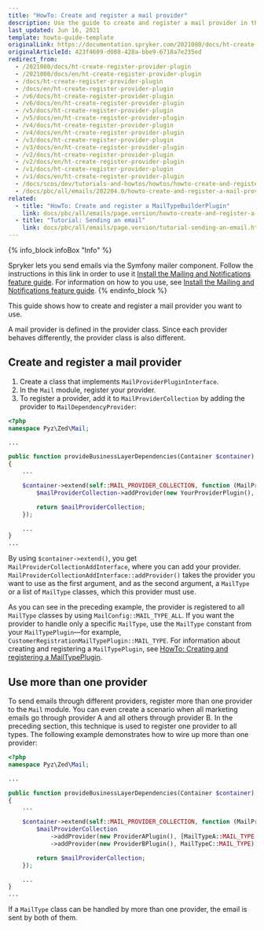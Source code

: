 ```yaml
---
title: "HowTo: Create and register a mail provider"
description: Use the guide to create and register a mail provider in the Mail module.
last_updated: Jun 16, 2021
template: howto-guide-template
originalLink: https://documentation.spryker.com/2021080/docs/ht-create-register-provider-plugin
originalArticleId: 423f4609-d088-428a-bbe9-6718a7e235ed
redirect_from:
  - /2021080/docs/ht-create-register-provider-plugin
  - /2021080/docs/en/ht-create-register-provider-plugin
  - /docs/ht-create-register-provider-plugin
  - /docs/en/ht-create-register-provider-plugin
  - /v6/docs/ht-create-register-provider-plugin
  - /v6/docs/en/ht-create-register-provider-plugin
  - /v5/docs/ht-create-register-provider-plugin
  - /v5/docs/en/ht-create-register-provider-plugin
  - /v4/docs/ht-create-register-provider-plugin
  - /v4/docs/en/ht-create-register-provider-plugin
  - /v3/docs/ht-create-register-provider-plugin
  - /v3/docs/en/ht-create-register-provider-plugin
  - /v2/docs/ht-create-register-provider-plugin
  - /v2/docs/en/ht-create-register-provider-plugin
  - /v1/docs/ht-create-register-provider-plugin
  - /v1/docs/en/ht-create-register-provider-plugin
  - /docs/scos/dev/tutorials-and-howtos/howtos/howto-create-and-register-a-mail-provider.html
  - /docs/pbc/all/emails/202204.0/howto-create-and-register-a-mail-provider.html
related:
  - title: "HowTo: Create and register a MailTypeBuilderPlugin"
    link: docs/pbc/all/emails/page.version/howto-create-and-register-a-mail-type-builder-plugin.html
  - title: "Tutorial: Sending an email"
    link: docs/pbc/all/emails/page.version/tutorial-sending-an-email.html
---
```


{% info_block infoBox "Info" %}

Spryker lets you send emails via the Symfony mailer component.
Follow the instructions in this link in order to use it [Install the Mailing and Notifications feature guide](/docs/scos/dev/feature-integration-guides/{{site.version}}/mailing-and-notifications-feature-integration.html).
For information on how to you use, see [Install the Mailing and Notifications feature guide](/docs/scos/dev/feature-integration-guides/{{site.version}}/mailing-and-notifications-feature-integration.html).
{% endinfo_block %}

This guide shows how to create and register a mail provider you want to use.

A mail provider is defined in the provider class. Since each provider behaves differently, the provider class is also different.

## Create and register a mail provider

1. Create a class that implements `MailProviderPluginInterface`.
2. In the `Mail` module, register your provider.
2. To register a provider, add it to `MailProviderCollection` by adding the provider to `MailDependencyProvider`:

```php
<?php
namespace Pyz\Zed\Mail;

...

public function provideBusinessLayerDependencies(Container $container)
{
    ...

    $container->extend(self::MAIL_PROVIDER_COLLECTION, function (MailProviderCollectionAddInterface $mailProviderCollection) {
        $mailProviderCollection->addProvider(new YourProviderPlugin(), MailConfig::MAIL_TYPE_ALL);

        return $mailProviderCollection;
    });

    ...
}
...
```

By using `$container->extend()`, you get `MailProviderCollectionAddInterface`, where you can add your provider. `MailProviderCollectionAddInterface::addProvider()` takes the provider you want to use as the first argument, and as the second argument, a `MailType` or a list of `MailType` classes, which this provider must use.

As you can see in the preceding example, the provider is registered to all `MailType` classes by using `MailConfig::MAIL_TYPE_ALL`. If you want the provider to handle only a specific `MailType`, use the `MailType` constant from your `MailTypePlugin`—for example, `CustomerRegistrationMailTypePlugin::MAIL_TYPE`. For information about creating and registering a `MailTypePlugin`, see [HowTo: Creating and registering a MailTypePlugin](/docs/pbc/all/emails/{{page.version}}/howto-create-and-register-a-mailtypeplugin.html).

## Use more than one provider

To send emails through different providers, register more than one provider to the `Mail` module. You can even create a scenario when all marketing emails go through provider A and all others through provider B. In the preceding section, this technique is used to register one provider to all types. The following example demonstrates how to wire up more than one provider:

```php
<?php
namespace Pyz\Zed\Mail;

...

public function provideBusinessLayerDependencies(Container $container)
{
    ...

    $container->extend(self::MAIL_PROVIDER_COLLECTION, function (MailProviderCollectionAddInterface $mailProviderCollection) {
        $mailProviderCollection
            ->addProvider(new ProviderAPlugin(), [MailTypeA::MAIL_TYPE, MailTypeB::MAIL_TYPE])
            ->addProvider(new ProviderBPlugin(), MailTypeC::MAIL_TYPE);

        return $mailProviderCollection;
    });

    ...
}
...
```

If a `MailType` class can be handled by more than one provider, the email is sent by both of them.
